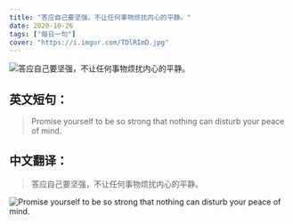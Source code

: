 ```yaml
---
title: "答应自己要坚强，不让任何事物烦扰内心的平静。"
date: 2020-10-26
tags: ["每日一句"]
cover: "https://i.imgur.com/TDlRImD.jpg"
---
```


![答应自己要坚强，不让任何事物烦扰内心的平静。](https://i.imgur.com/HPLPZnj.jpg)

## 英文短句：
> Promise yourself to be so strong that nothing can disturb your peace of mind.

<!--more-->

## 中文翻译：
> 答应自己要坚强，不让任何事物烦扰内心的平静。

![Promise yourself to be so strong that nothing can disturb your peace of mind.](https://i.imgur.com/zUnho6k.jpg)

